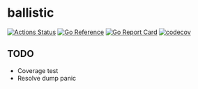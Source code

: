 # ballistic

[![Actions Status](https://github.com/farwydi/ballistic/workflows/CI/badge.svg)](https://github.com/farwydi/ballistic/actions)
[![Go Reference](https://pkg.go.dev/badge/github.com/farwydi/ballistic.svg)](https://pkg.go.dev/github.com/farwydi/ballistic)
[![Go Report Card](https://goreportcard.com/badge/github.com/farwydi/ballistic)](https://goreportcard.com/report/github.com/farwydi/ballistic)
[![codecov](https://codecov.io/gh/farwydi/ballistic/branch/master/graph/badge.svg?token=8MSBWRZV38)](https://codecov.io/gh/farwydi/ballistic)

## TODO
* Coverage test
* Resolve dump panic